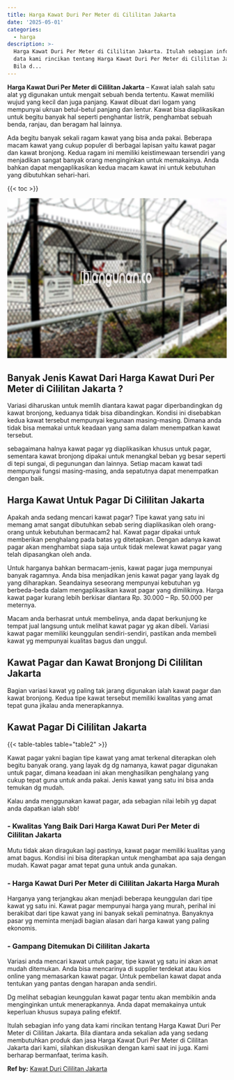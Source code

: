 ```yaml
---
title: Harga Kawat Duri Per Meter di Cililitan Jakarta
date: '2025-05-01'
categories:
  - harga
description: >-
  Harga Kawat Duri Per Meter di Cililitan Jakarta. Itulah sebagian info yang
  data kami rincikan tentang Harga Kawat Duri Per Meter di Cililitan Jakarta.
  Bila d...
---
```


**Harga Kawat Duri Per Meter di Cililitan Jakarta** – Kawat ialah salah satu alat yg digunakan untuk mengait sebuah benda tertentu. Kawat memiliki wujud yang kecil dan juga panjang. Kawat dibuat dari logam yang mempunyai ukruan betul-betul panjang dan lentur. Kawat bisa diaplikasikan untuk begitu banyak hal seperti penghantar listrik, penghambat sebuah benda, ranjau, dan beragam hal lainnya.

Ada begitu banyak sekali ragam kawat yang bisa anda pakai. Beberapa macam kawat yang cukup populer di berbagai lapisan yaitu kawat pagar dan kawat bronjong. Kedua ragam ini memiliki keistimewaan tersendiri yang menjadikan sangat banyak orang menginginkan untuk memakainya. Anda bahkan dapat mengaplikasikan kedua macam kawat ini untuk kebutuhan yang dibutuhkan sehari-hari.

{{< toc >}}

![Harga Kawat Duri Per Meter di Cililitan Jakarta](/images/jual-kawat-murah04.png)

## Banyak Jenis Kawat Dari Harga Kawat Duri Per Meter di Cililitan Jakarta ?

Variasi diharuskan untuk memlih diantara kawat pagar diperbandingkan dg kawat bronjong, keduanya tidak bisa dibandingkan. Kondisi ini disebabkan kedua kawat tersebut mempunyai kegunaan masing-masing. Dimana anda tidak bisa memakai untuk keadaan yang sama dalam menempatkan kawat tersebut.

sebagaimana halnya kawat pagar yg diaplikasikan khusus untuk pagar, sementara kawat bronjong dipakai untuk menangkal beban yg besar seperti di tepi sungai, di pegunungan dan lainnya. Setiap macam kawat tadi mempunyai fungsi masing-masing, anda sepatutnya dapat menempatkan dengan baik.

## Harga Kawat Untuk Pagar Di Cililitan Jakarta

Apakah anda sedang mencari kawat pagar? Tipe kawat yang satu ini memang amat sangat dibutuhkan sebab sering diaplikasikan oleh orang-orang untuk kebutuhan bermacam2 hal. Kawat pagar dipakai untuk memberikan penghalang pada batas yg ditetapkan. Dengan adanya kawat pagar akan menghambat siapa saja untuk tidak melewat kawat pagar yang telah dipasangkan oleh anda.

Untuk harganya bahkan bermacam-jenis, kawat pagar juga mempunyai banyak ragamnya. Anda bisa menjadikan jenis kawat pagar yang layak dg yang diharapkan. Seandainya seseorang mempunyai kebutuhan yg berbeda-beda dalam mengaplikasikan kawat pagar yang dimilikinya. Harga kawat pagar kurang lebih berkisar diantara Rp. 30.000 – Rp. 50.000 per meternya.

Macam anda berhasrat untuk membelinya, anda dapat berkunjung ke tempat jual langsung untuk melihat kawat pagar yg akan dibeli. Variasi kawat pagar memiliki keunggulan sendiri-sendiri, pastikan anda membeli kawat yg mempunyai kualitas bagus dan unggul.

## Kawat Pagar dan Kawat Bronjong Di Cililitan Jakarta

Bagian variasi kawat yg paling tak jarang digunakan ialah kawat pagar dan kawat bronjong. Kedua tipe kawat tersebut memiliki kwalitas yang amat tepat guna jikalau anda menerapkannya.

## Kawat Pagar Di Cililitan Jakarta

{{< table-tables table="table2" >}}

Kawat pagar yakni bagian tipe kawat yang amat terkenal diterapkan oleh begitu banyak orang. yang layak dg dg namanya, kawat pagar digunakan untuk pagar, dimana keadaan ini akan menghasilkan penghalang yang cukup tepat guna untuk anda pakai. Jenis kawat yang satu ini bisa anda temukan dg mudah.

Kalau anda menggunakan kawat pagar, ada sebagian nilai lebih yg dapat anda dapatkan ialah sbb!

### \- Kwalitas Yang Baik Dari Harga Kawat Duri Per Meter di Cililitan Jakarta

Mutu tidak akan diragukan lagi pastinya, kawat pagar memiliki kualitas yang amat bagus. Kondisi ini bisa diterapkan untuk menghambat apa saja dengan mudah. Kawat pagar amat tepat guna untuk anda gunakan.

### \- Harga Kawat Duri Per Meter di Cililitan Jakarta Harga Murah

Harganya yang terjangkau akan menjadi beberapa keunggulan dari tipe kawat yg satu ini. Kawat pagar mempunyai harga yang murah, perihal ini berakibat dari tipe kawat yang ini banyak sekali peminatnya. Banyaknya pasar yg meminta menjadi bagian alasan dari harga kawat yang paling ekonomis.

### \- Gampang Ditemukan Di Cililitan Jakarta

Variasi anda mencari kawat untuk pagar, tipe kawat yg satu ini akan amat mudah ditemukan. Anda bisa mencarinya di supplier terdekat atau kios online yang memasarkan kawat pagar. Untuk pembelian kawat dapat anda tentukan yang pantas dengan harapan anda sendiri.

Dg melihat sebagian keunggulan kawat pagar tentu akan membikin anda menginginkan untuk menerapkannya. Anda dapat memakainya untuk keperluan khusus supaya paling efektif.

Itulah sebagian info yang data kami rincikan tentang Harga Kawat Duri Per Meter di Cililitan Jakarta. Bila diantara anda sekalian ada yang sedang membutuhkan produk dan jasa Harga Kawat Duri Per Meter di Cililitan Jakarta dari kami, silahkan diskusikan dengan kami saat ini juga. Kami berharap bermanfaat, terima kasih.

**Ref by:** [Kawat Duri Cililitan Jakarta](https://id.wikipedia.org/wiki/Kawat)

